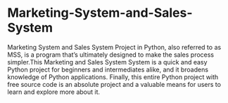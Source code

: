 # Marketing-System-and-Sales-System
Marketing System and Sales System Project in Python, also referred to as MSS, is a program that’s ultimately designed to make the sales process simpler.This Marketing and Sales System System is a quick and easy Python project for beginners and intermediates alike, and it broadens knowledge of Python applications. Finally, this entire Python project with free source code is an absolute project and a valuable means for users to learn and explore more about it.



